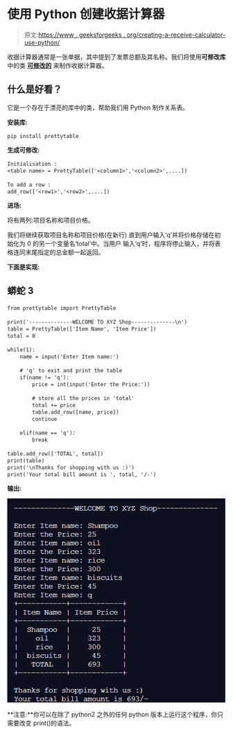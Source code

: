 # 使用 Python 创建收据计算器

> 原文:[https://www . geeksforgeeks . org/creating-a-receive-calculator-use-python/](https://www.geeksforgeeks.org/creating-a-receipt-calculator-using-python/)

收据计算器通常是一张单据，其中提到了发票总额及其名称。我们将使用**可修改库**中的类 [**可修改的**](https://www.geeksforgeeks.org/creating-tables-with-prettytable-library-python/) 来制作收据计算器。

## **什么是好看？**

它是一个存在于漂亮的库中的类，帮助我们用 Python 制作关系表。

**安装库:**

```
pip install prettytable
```

**生成可修改:**

```
Initialisation :
<table name> = PrettyTable(['<column1>','<column2>',....])

To add a row :
add_row(['<row1>','<row2>',....])
```

**进场:**

将有两列:项目名称和项目价格。

我们将继续获取项目名称和项目价格(在新行)
直到用户输入‘q’并将价格存储在初始化为 0 的另一个变量名‘total’中。当用户
输入‘q’时，程序将停止输入，并将表格连同末尾指定的总金额一起返回。

**下面是实现:**

## 蟒蛇 3

```
from prettytable import PrettyTable

print('--------------WELCOME TO XYZ Shop--------------\n')
table = PrettyTable(['Item Name', 'Item Price'])
total = 0

while(1):
    name = input('Enter Item name:')

    # 'q' to exit and print the table
    if(name != 'q'):
        price = int(input('Enter the Price:'))

        # store all the prices in 'total'
        total += price
        table.add_row([name, price])
        continue

    elif(name == 'q'):
        break

table.add_row(['TOTAL', total])
print(table)
print('\nThanks for shopping with us :)')
print('Your total bill amount is ', total, '/-')
```

**输出:**

![](img/f286dd3cb1bb166b1e8d24324140b49c.png)

**注意:**你可以在除了 python2 之外的任何 python 版本上运行这个程序，你只需要改变 print()的语法。